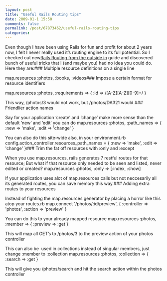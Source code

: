 ```yaml
---
layout: post
title: "Useful Rails Routing tips"
date: 2009-01-1 15:50
comments: false
permalink: /post/67873462/useful-rails-routing-tips
categories:
---
```


 

Even though I have been using Rails for fun and profit for about 2 years now, I felt I never really used it’s routing engine to its full potential. So I checked out new[Rails Routing from the outside in](http://guides.rubyonrails.org/routing_outside_in.html) guide and discovered bunch of useful tricks that I (and maybe you) had no idea you could do. Here they are:### Multiple resource definitions on a single line

map.resources :photos, :books, :videos### Impose a certain format for resource identifiers

map.resources :photos, :requirements => { :id => /[A-Z][A-Z][0-9]+/ }

This way, /photos/3 would not work, but /photos/DA321 would.### Friendlier action names


Say for your application ‘create’ and ‘change’ make more sense than the default ‘new’ and ‘edit’ you can do
map.resources :photos, :path_names => { :new => 'make', :edit => 'change' }

You can also do this site-wide also, in your environment.rb
config.action_controller.resources_path_names = { :new => 'make', :edit => 'change' }### Trim the fat off resources with :only and :except


When you use map.resources, rails generates 7 restful routes for that resource; But what if that resource only needed to be seen and listed, never edited or created?
map.resources :photos, :only => [:index, :show]

If your application uses alot of map.resources calls but not neccesarily all its generated routes, you can save memory this way.### Adding extra routes to your resources


Instead of fighting the map.resources generator by placing a horror like this atop your routes.rb
map.connect '/photos/:id/preview', { :controller => 'photos', :action => 'preview' }

You can do this to your already mapped resource
map.resources :photos, :member => { :preview => :get }

This will map all GET’s to /photos/3 to the preview action of your photos controller

This can also be  used in collections instead of singular members, just change :member to :collection
map.resources :photos, :collection => { :search => :get }

This will give you /photos/search and hit the search action within the photos controller